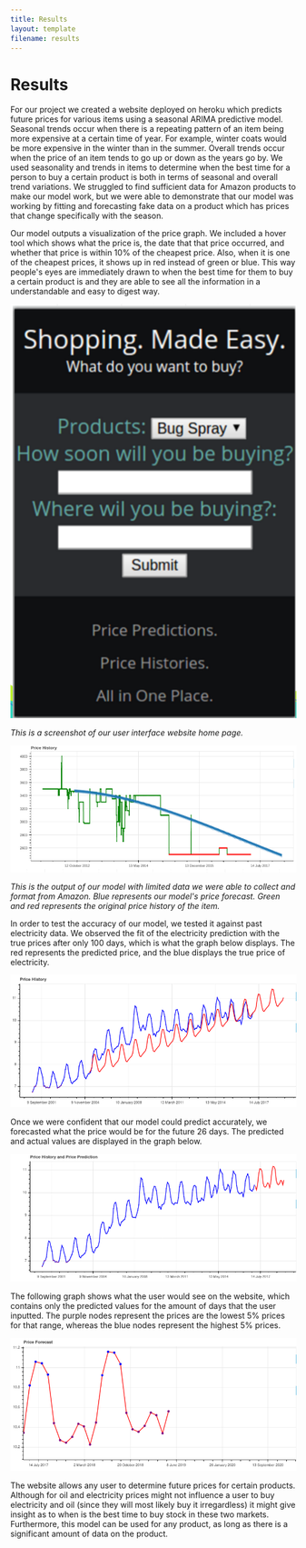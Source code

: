 ```yaml
---
title: Results
layout: template
filename: results
--- 
```


# Results
For our project we created a website deployed on heroku which predicts future prices for various items using a seasonal ARIMA predictive model. Seasonal trends occur when there is a repeating pattern of an item being more expensive at a certain time of year. For example, winter coats would be more expensive in the winter than in the summer. Overall trends occur when the price of an item tends to go up or down as the years go by. We used seasonality and trends in items to determine when the best time for a person to buy a certain product is both in terms of seasonal and overall trend variations. We struggled to find sufficient data for Amazon products to make our model work, but we were able to demonstrate that our model was working by fitting and forecasting fake data on a product which has prices that change specifically with the season. 

Our model outputs a visualization of the price graph. We included a hover tool which shows what the price is, the date that that price occurred, and whether that price is within 10% of the cheapest price. Also, when it is one of the cheapest prices, it shows up in red instead of green or blue. This way people's eyes are immediately drawn to when the best time for them to buy a certain product is and they are able to see all the information in a understandable and easy to digest way. 

<img src="https://raw.githubusercontent.com/vickymmcd/AmazonSoftDesWarriors/master/images/homepage.png" alt ="" />

*This is a screenshot of our user interface website home page.*

<img src="https://raw.githubusercontent.com/vickymmcd/AmazonSoftDesWarriors/master/images/pricehistory.png" alt ="" />

*This is the output of our model with limited data we were able to collect and format from Amazon. Blue represents our model's price forecast. Green and red represents the original price history of the item.*

<p>
In order to test the accuracy of our model, we tested it against past electricity data. We observed the fit of the electricity prediction with the true prices after only 100 days, which is what the graph below displays. The red represents the predicted price, and the blue displays the true price of electricity.</p>

<img src= "https://github.com/vickymmcd/AmazonSoftDesWarriors/blob/master/images/model_fit.png" alt ="" />
<p>
Once we were confident that our model could predict accurately, we forecasted what the price would be for the future 26 days. The predicted and actual values are displayed in the graph below.  </p>

<img src= "https://github.com/vickymmcd/AmazonSoftDesWarriors/blob/master/images/prediction_hist.png" alt ="" />
<p>
The following graph shows what the user would see on the website, which contains only the predicted values for the amount of days that the user inputted. The purple nodes represent the prices are the lowest 5% prices for that range, whereas the blue nodes represent the highest 5% prices.</p>

<img src= "https://github.com/vickymmcd/AmazonSoftDesWarriors/blob/master/images/forecast.png" alt ="" />
<p>
The website allows any user to determine future prices for certain products. Although for oil and electricity prices might not influence a user to buy electricity and oil (since they will most likely buy it irregardless) it might give insight as to when is the best time to buy stock in these two markets. Furthermore, this model can be used for any product, as long as there is a significant amount of data on the product.</p>

